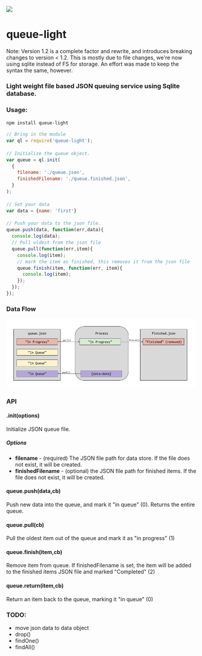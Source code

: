 ![](https://api.travis-ci.org/rackfx/queue-light.svg?branch=master)
# queue-light
Note: Version 1.2 is a complete factor and rewrite, and introduces breaking changes to version < 1.2.  This is mostly due to file changes, we're now using sqlite instead of FS for storage.  An effort was made to keep the syntax the same, however.
### Light weight file based JSON queuing service using Sqlite database.

### Usage:

```shell
npm install queue-light
```

```javascript
// Bring in the module
var ql = require('queue-light');

// Initialize the queue object.
var queue = ql.init(
  {
    filename: './queue.json',
    finishedFilename: './queue.finished.json',
  }
);

// Set your data
var data = {name: 'first'}

// Push your data to the json file.
queue.push(data, function(err,data){
  console.log(data);
  // Pull oldest from the json file
  queue.pull(function(err,item){
    console.log(item);
    // mark the item as finished, this removes it from the json file
    queue.finish(item, function(err, item){
      console.log(item);
    });
  });
});
```

### Data Flow

![](https://github.com/rackfx/queue-light/blob/master/queue-light-flow.png?raw=true)

### API

#### .init(options)

Initialize JSON queue file.

##### Options
- **filename** - (required) The JSON file path for data store. If the file does not exist, it will be created.
- **finishedFilename** - (optional) the JSON file path for finished items. If the file does not exist, it will be created.

#### queue.push(data,cb)

Push new data into the queue, and mark it "in queue" (0).  Returns the entire queue.

#### queue.pull(cb)

Pull the oldest item out of the queue and mark it as "in progress" (1)

#### queue.finish(item,cb)

Remove item from queue.  If finishedFilename is set, the item will be added to the finished items JSON file and marked "Completed" (2)

#### queue.return(item,cb)

Return an item back to the queue, marking it "in queue" (0)

### TODO:
- move json data to data object
- drop()
- findOne()
- findAll()
